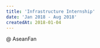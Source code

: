 ```yaml
---
title: 'Infrastructure Internship'
date: 'Jan 2018 - Aug 2018'
createdAt: 2018-01-04
---
```

@ <span class="text-red-500">AseanFan</span>
